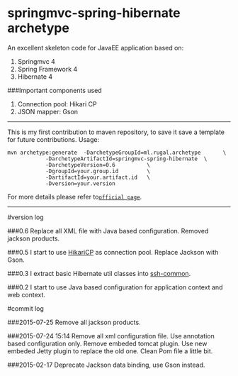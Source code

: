 springmvc-spring-hibernate archetype
==========================

An excellent skeleton code for JavaEE application based on:

1. Springmvc 4
2. Spring Framework 4
3. Hibernate 4

###Important components used

1. Connection pool: Hikari CP
2. JSON mapper: Gson


---------------------------

This is my first contribution to maven repository, to save it save a template for future contributions.
Usage:

    mvn archetype:generate  -DarchetypeGroupId=ml.rugal.archetype       \
                -DarchetypeArtifactId=springmvc-spring-hibernate  \
                -DarchetypeVersion=0.6          \
                -DgroupId=your.group.id         \
                -DartifactId=your.artifact.id   \
                -Dversion=your.version


For more details please refer to[`official page`](http://rugal.github.io/development/2014/07/06/my-archetype-in-maven/).


--------------------------------

#version log

###0.6
Replace all XML file with Java based configuration. Removed jackson products.  

###0.5
I start to use [HikariCP](https://github.com/brettwooldridge/HikariCP) as connection pool. Replace Jackson with Gson.

###0.3
I extract basic Hibernate util classes into [ssh-common](https://github.com/Rugal/ssh-common).

###0.2
I start to use Java based configuration for application context and web context.



#commit log

###2015-07-25
Remove all jackson products.  

###2015-07-24 15:14
Remove all xml configuration file. Use annotation based configuration only.
Remove embeded tomcat plugin.
Use new embeded Jetty plugin to replace the old one.
Clean Pom file a little bit.

###2015-02-17
Deprecate Jackson data binding, use Gson instead.
